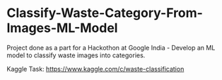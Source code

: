 # Classify-Waste-Category-From-Images-ML-Model
Project done as a part for a Hackothon at Google India - Develop an ML model to classify waste images into categories.

Kaggle Task: https://www.kaggle.com/c/waste-classification
